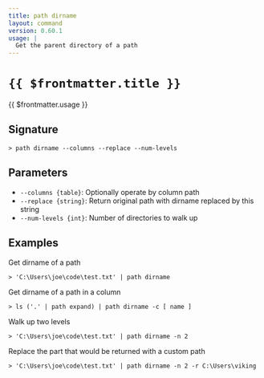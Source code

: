 ```yaml
---
title: path dirname
layout: command
version: 0.60.1
usage: |
  Get the parent directory of a path
---
```


# `{{ $frontmatter.title }}`

<div style='white-space: pre-wrap;'>{{ $frontmatter.usage }}</div>

## Signature

```> path dirname --columns --replace --num-levels```

## Parameters

 -  `--columns {table}`: Optionally operate by column path
 -  `--replace {string}`: Return original path with dirname replaced by this string
 -  `--num-levels {int}`: Number of directories to walk up

## Examples

Get dirname of a path
```shell
> 'C:\Users\joe\code\test.txt' | path dirname
```

Get dirname of a path in a column
```shell
> ls ('.' | path expand) | path dirname -c [ name ]
```

Walk up two levels
```shell
> 'C:\Users\joe\code\test.txt' | path dirname -n 2
```

Replace the part that would be returned with a custom path
```shell
> 'C:\Users\joe\code\test.txt' | path dirname -n 2 -r C:\Users\viking
```
